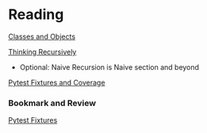 # Reading

[Classes and Objects](https://www.learnpython.org/en/Classes_and_Objects)

[Thinking Recursively](https://realpython.com/python-thinking-recursively/)
  * Optional: Naive Recursion is Naive section and beyond

[Pytest Fixtures and Coverage](https://www.linuxjournal.com/content/python-testing-pytest-fixtures-and-coverage)

### Bookmark and Review

[Pytest Fixtures](https://docs.pytest.org/en/latest/explanation/fixtures.html)